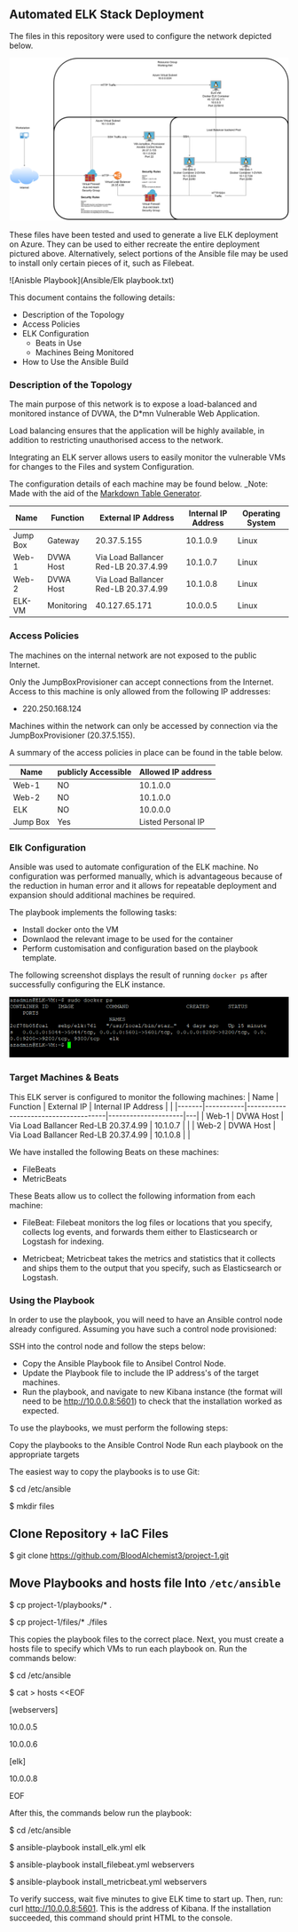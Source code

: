 ## Automated ELK Stack Deployment

The files in this repository were used to configure the network depicted below.

![Network Diagram](Images/diagram_filename.png)

These files have been tested and used to generate a live ELK deployment on Azure. They can be used to either recreate the entire deployment pictured above. Alternatively, select portions of the Ansible file may be used to install only certain pieces of it, such as Filebeat.

 ![Anisble Playbook](Ansible/Elk playbook.txt)

This document contains the following details:
- Description of the Topology
- Access Policies
- ELK Configuration
  - Beats in Use
  - Machines Being Monitored
- How to Use the Ansible Build


### Description of the Topology

The main purpose of this network is to expose a load-balanced and monitored instance of DVWA, the D*mn Vulnerable Web Application.

Load balancing ensures that the application will be highly available, in addition to restricting unauthorised access to the network.

Integrating an ELK server allows users to easily monitor the vulnerable VMs for changes to the Files and system Configuration.

The configuration details of each machine may be found below.
_Note: Made with the aid of the [Markdown Table Generator](http://www.tablesgenerator.com/markdown_tables).

| Name     | Function   | External IP Address                  | Internal IP Address | Operating System |
|----------|------------|--------------------------------------|---------------------|------------------|
| Jump Box | Gateway    | 20.37.5.155                          | 10.1.0.9            | Linux            |
| Web-1    | DVWA Host  | Via Load Ballancer Red-LB 20.37.4.99 | 10.1.0.7            | Linux            |
| Web-2    | DVWA Host  | Via Load Ballancer Red-LB 20.37.4.99 | 10.1.0.8            | Linux            |
| ELK-VM   | Monitoring | 40.127.65.171                        | 10.0.0.5            | Linux            |

### Access Policies

The machines on the internal network are not exposed to the public Internet. 

Only the JumpBoxProvisioner  can accept connections from the Internet. Access to this machine is only allowed from the following IP addresses:
- 220.250.168.124

Machines within the network can only be accessed by connection via the JumpBoxProvisioner (20.37.5.155).

A summary of the access policies in place can be found in the table below.

| Name     | publicly Accessible | Allowed IP address |
|----------|---------------------|--------------------|
| Web-1    | NO                  | 10.1.0.0           |
| Web-2    | NO                  | 10.1.0.0           |
| ELK      | NO                  | 10.0.0.0           |
| Jump Box | Yes                 | Listed Personal IP |

### Elk Configuration

Ansible was used to automate configuration of the ELK machine. No configuration was performed manually, which is advantageous because of the reduction in human error and it allows for repeatable deployment and expansion should additional machines be required.

The playbook implements the following tasks:
- Install docker onto the VM
- Downlaod the relevant image to be used for the container
- Perform customisation and configuration based on the playbook template.

The following screenshot displays the result of running `docker ps` after successfully configuring the ELK instance.

![Docker output](Images/docker_ps_output.PNG)

### Target Machines & Beats
This ELK server is configured to monitor the following machines:
| Name  | Function  | External IP                          | Internal IP Address |   |
|-------|-----------|--------------------------------------|---------------------|---|
| Web-1 | DVWA Host | Via Load Ballancer Red-LB 20.37.4.99 | 10.1.0.7            |   |
| Web-2 | DVWA Host | Via Load Ballancer Red-LB 20.37.4.99 | 10.1.0.8            |   |

We have installed the following Beats on these machines:
- FileBeats
- MetricBeats

These Beats allow us to collect the following information from each machine:
- FileBeat: Filebeat monitors the log files or locations that you specify, collects log events, and forwards them either to Elasticsearch or Logstash for indexing.

- Metricbeat; Metricbeat takes the metrics and statistics that it collects and ships them to the output that you specify, such as Elasticsearch or Logstash.

### Using the Playbook
In order to use the playbook, you will need to have an Ansible control node already configured. Assuming you have such a control node provisioned: 

SSH into the control node and follow the steps below:
- Copy the Ansible Playbook file to Ansibel Control Node.
- Update the Playbook file to include the IP address's of the target machines.
- Run the playbook, and navigate to new Kibana instance (the format will need to be http://10.0.0.8:5601) to check that the installation worked as expected.



To use the playbooks, we must perform the following steps:

Copy the playbooks to the Ansible Control Node
Run each playbook on the appropriate targets

The easiest way to copy the playbooks is to use Git:

$ cd /etc/ansible

$ mkdir files

## Clone Repository + IaC Files

$ git clone https://github.com/BloodAlchemist3/project-1.git

## Move Playbooks and hosts file Into `/etc/ansible`

$ cp project-1/playbooks/* .

$ cp project-1/files/* ./files

This copies the playbook files to the correct place.
Next, you must create a hosts file to specify which VMs to run each playbook on. Run the commands below:

$ cd /etc/ansible

$ cat > hosts <<EOF

[webservers]

10.0.0.5

10.0.0.6

[elk]

10.0.0.8

EOF

After this, the commands below run the playbook:

$ cd /etc/ansible

$ ansible-playbook install_elk.yml elk

$ ansible-playbook install_filebeat.yml webservers

$ ansible-playbook install_metricbeat.yml webservers

To verify success, wait five minutes to give ELK time to start up.
Then, run: curl http://10.0.0.8:5601. This is the address of Kibana. If the installation succeeded, this command should print HTML to the console.
